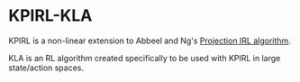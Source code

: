 # KPIRL-KLA
KPIRL is a non-linear extension to Abbeel and Ng's [Projection IRL algorithm](https://dl.acm.org/citation.cfm?id=1015430).

KLA is an RL algorithm created specifically to be used with KPIRL in large state/action spaces.



